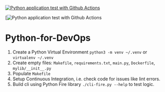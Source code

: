 [![Python application test with Github Actions](https://github.com/mcgmed/Python-for-DevOps/actions/workflows/devops.yml/badge.svg)](https://github.com/mcgmed/Python-for-DevOps/actions/workflows/devops.yml)

[![Python application test with Github Actions](https://codebuild.us-east-1.amazonaws.com/badges?uuid=eyJlbmNyeXB0ZWREYXRhIjoiS0l6MXBYNW5qUGMwdkp2WEd2aHkyd3cxVnFOSnA2eFpmRkdpWlpQWnMwdkVuMGxiMlA1dXg1MDg5Tk43cit0MFEzcDNlYzZnZ2JKMUM0R3FPT2RrbDVzPSIsIml2UGFyYW1ldGVyU3BlYyI6InBzNTdGc2ZRamV2djE0OGQiLCJtYXRlcmlhbFNldFNlcmlhbCI6MX0%3D&branch=main)

# Python-for-DevOps

1. Create a Python Virtual Environment `python3 -m venv ~/.venv` or `virtualenv ~/.venv`
2. Create empty files: `Makefile`, `requirements.txt`, `main.py`, `Dockerfile`, `mylib/__init__.py`
3. Populate `Makefile`
4. Setup Continuous Integration, i.e. check code for issues like lint errors.
5. Build cli using Python Fire library `./cli-fire.py --help` to test logic.

